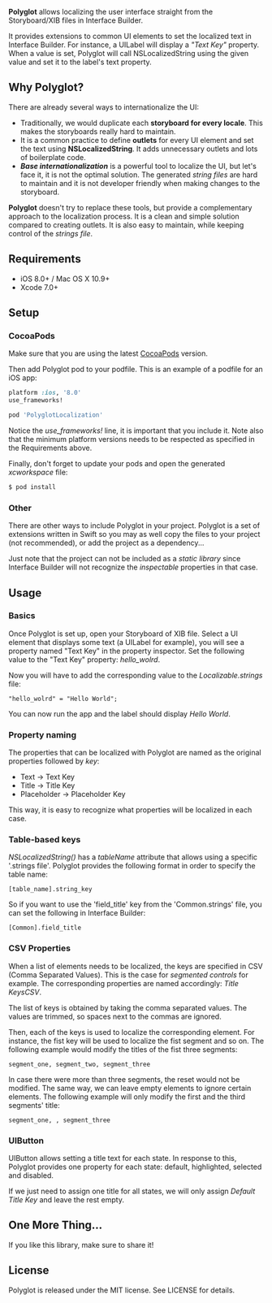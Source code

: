 **Polyglot** allows localizing the user interface straight from the Storyboard/XIB files in Interface Builder.

It provides extensions to common UI elements to set the localized text in Interface Builder. For instance, a UILabel will display a _"Text Key"_ property. When a value is set, Polyglot will call NSLocalizedString using the given value and set it to the label's text property.

## Why Polyglot?

There are already several ways to internationalize the UI:
- Traditionally, we would duplicate each **storyboard for every locale**. This makes the storyboards really hard to maintain.
- It is a common practice to define **outlets** for every UI element and set the text using **NSLocalizedString**. It adds unnecessary outlets and lots of boilerplate code.
- **_Base internationalization_** is a powerful tool to localize the UI, but let's face it, it is not the optimal solution. The generated _string files_ are hard to maintain and it is not developer friendly when making changes to the storyboard.

**Polyglot** doesn't try to replace these tools, but provide a complementary approach to the localization process. It is a clean and simple solution compared to creating outlets. It is also easy to maintain, while keeping control of the _strings file_.

## Requirements

- iOS 8.0+ / Mac OS X 10.9+
- Xcode 7.0+

## Setup

### CocoaPods

Make sure that you are using the latest [CocoaPods](http://cocoapods.org) version.

Then add Polyglot pod to your podfile. This is an example of a podfile for an iOS app:

```ruby
platform :ios, '8.0'
use_frameworks!

pod 'PolyglotLocalization'
```

Notice the _use_frameworks!_ line, it is important that you include it. Note also that the minimum platform versions needs to be respected as specified in the Requirements above.

Finally, don't forget to update your pods and open the generated _xcworkspace_ file:

```bash
$ pod install
```

### Other

There are other ways to include Polyglot in your project. Polyglot is a set of extensions written in Swift so you may as well copy the files to your project (not recommended), or add the project as a dependency...

Just note that the project can not be included as a _static library_ since Interface Builder will not recognize the _inspectable_ properties in that case.

## Usage

### Basics

Once Polyglot is set up, open your Storyboard of XIB file. Select a UI element that displays some text (a UILabel for example), you will see a property named "Text Key" in the property inspector. Set the following value to the "Text Key" property: _hello_wolrd_.

Now you will have to add the corresponding value to the _Localizable.strings_ file:
```
"hello_wolrd" = "Hello World";
```

You can now run the app and the label should display _Hello World_.

### Property naming

The properties that can be localized with Polyglot are named as the original properties followed by _key_:

- Text -> Text Key
- Title -> Title Key
- Placeholder -> Placeholder Key

This way, it is easy to recognize what properties will be localized in each case.

### Table-based keys

_NSLocalizedString()_ has a _tableName_ attribute that allows using a specific '.strings file'. Polyglot provides the following format in order to specify the table name:
```
[table_name].string_key
```

So if you want to use the 'field_title' key from the 'Common.strings' file, you can set the following in Interface Builder:
```
[Common].field_title
```

### CSV Properties

When a list of elements needs to be localized, the keys are specified in CSV (Comma Separated Values). This is the case for _segmented controls_ for example. The corresponding properties are named accordingly: _Title KeysCSV_.

The list of keys is obtained by taking the comma separated values. The values are trimmed, so spaces next to the commas are ignored.

Then, each of the keys is used to localize the corresponding element. For instance, the fist key will be used to localize the fist segment and so on. The following example would modify the titles of the fist three segments:
```
segment_one, segment_two, segment_three
```

In case there were more than three segments, the reset would not be modified. The same way, we can leave empty elements to ignore certain elements. The following example will only modify the first and the third segments' title:
```
segment_one, , segment_three
```

### UIButton

UIButton allows setting a title text for each state. In response to this, Polyglot provides one property for each state: default, highlighted, selected and disabled.

If we just need to assign one title for all states, we will only assign _Default Title Key_ and leave the rest empty.

## One More Thing...

If you like this library, make sure to share it!

## License

Polyglot is released under the MIT license. See LICENSE for details.